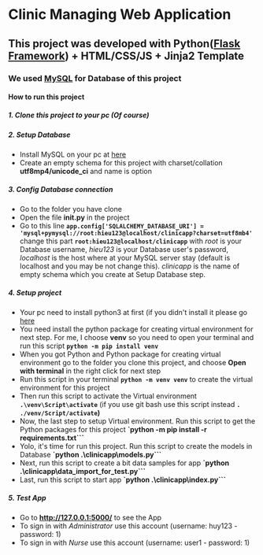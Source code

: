 # Clinic Managing Web Application
## This project was developed with Python([Flask Framework](https://flask.palletsprojects.com/en/2.1.x/)) + HTML/CSS/JS + Jinja2 Template 
### We used [MySQL](https://www.mysql.com/downloads/) for Database of this project

#### How to run this project
##### 1. Clone this project to your pc (Of course)
##### 2. Setup Database
- Install MySQL on your pc at [here](https://www.mysql.com/downloads/)
- Create an empty schema for this project with charset/collation **utf8mp4/unicode_ci** and name is option
##### 3. Config Database connection
- Go to the folder you have clone
- Open the file **__init__.py** in the project
- Go to this line **```app.config['SQLALCHEMY_DATABASE_URI'] = 'mysql+pymysql://root:hieu123@localhost/clinicapp?charset=utf8mb4'```** change this part **```root:hieu123@localhost/clinicapp```** with *root* is your Database username, *hieu123* is your Database user's password, *localhost* is the host where at your MySQL server stay (default is localhost and you may be not change this). *clinicapp* is the name of empty schema which you create at Setup Database step.
##### 4. Setup project
- Your pc need to install python3 at first (if you didn't install it please go [here](https://www.python.org/downloads/)
- You need install the python package for creating virtual environment for next step. For me, I choose **venv** so you need to open your terminal and run this script **```python -m pip install venv```**
- When you got Python and Python package for creating virtual environment go to the folder you clone this project, and choose **Open with terminal** in the right click for next step
- Run this script in your terminal **```python -m venv venv```** to create the virtual environment for this project
- Then run this script to activate the Virtual environment **```.\venv\Script\activate```** (if you use git bash use this script instead **```. ./venv/Script/activate```)**
- Now, the last step to setup Virtual environment. Run this script to get the Python packages for this project **`python -m pip install -r requirements.txt```**
- Yolo, it's time for run this project. Run this script to create the models in Database **`python .\clinicapp\models.py```**
- Next, run this script to create a bit data samples for app **`python .\clinicapp\data_import_for_test.py```**
- Last, run this script to start app **`python .\clinicapp\index.py```**

##### 5. Test App
- Go to **http://127.0.0.1:5000/** to see the App
- To sign in with *Administrator* use this account (username: huy123 - password: 1)
- To sign in with *Nurse* use this account (username: user1 - password: 1)
